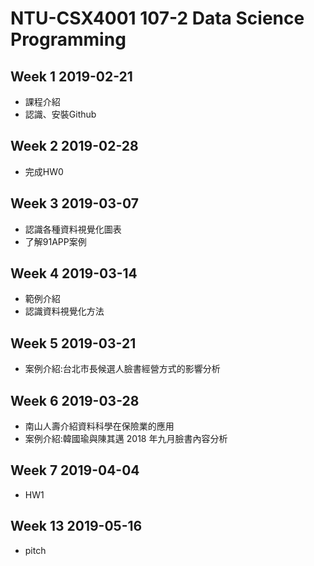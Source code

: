 # NTU-CSX4001 107-2 Data Science Programming

## Week 1 2019-02-21
- 課程介紹
- 認識、安裝Github

## Week 2 2019-02-28
- 完成HW0

## Week 3 2019-03-07
- 認識各種資料視覺化圖表
- 了解91APP案例

## Week 4 2019-03-14
- 範例介紹
- 認識資料視覺化方法

## Week 5 2019-03-21
- 案例介紹:台北市長候選人臉書經營方式的影響分析

## Week 6 2019-03-28
- 南山人壽介紹資料科學在保險業的應用
- 案例介紹:韓國瑜與陳其邁 2018 年九月臉書內容分析

## Week 7 2019-04-04
- HW1

## Week 13 2019-05-16
- pitch

